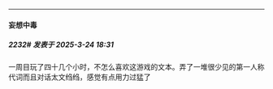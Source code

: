 ﻿
*****

####  妄想中毒  
##### 2232#       发表于 2025-3-24 18:31

一周目玩了四十几个小时，不怎么喜欢这游戏的文本。弄了一堆很少见的第一人称代词而且对话太文绉绉，感觉有点用力过猛了


